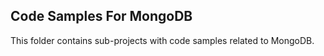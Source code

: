 ## Code Samples For MongoDB

This folder contains sub-projects with code samples related to MongoDB.
